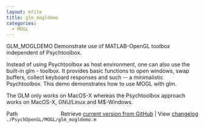```yaml
---
layout: mfile
title: glm_mogldemo
categories:
  - MOGL
---
```


GLM\_MOGLDEMO  Demonstrate use of MATLAB\-OpenGL toolbox independent of Psychtoolbox.

Instead of using Psychtoolbox as host environment, one can also use the built\-in
glm \- toolbox. It provides basic functions to open windows, swap buffers, collect
keyboard responses and such \-\- a minimalistic Psychtoolbox.
This demo demonstrates how to use MOGL with glm.

The GLM only works on MacOS\-X whereas the Psychtoolbox approach works on
MacOS\-X, GNU/Linux and M$\-Windows.


<div class="code_header" style="text-align:right;">
  <span style="float:left;">Path&nbsp;&nbsp;</span> <span class="counter">Retrieve <a href=
  "https://raw.github.com/Psychtoolbox-3/Psychtoolbox-3/beta/./PsychOpenGL/MOGL/glm_mogldemo.m">current version from GitHub</a> | View <a href=
  "https://github.com/Psychtoolbox-3/Psychtoolbox-3/commits/beta/./PsychOpenGL/MOGL/glm_mogldemo.m">changelog</a></span>
</div>
<div class="code">
  <code>./PsychOpenGL/MOGL/glm_mogldemo.m</code>
</div>
